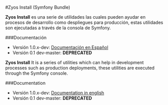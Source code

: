 #Zyos Install (Symfony Bundle)

**Zyos Install** es una serie de utilidades las cuales pueden ayudar en procesos de desarrollo como despliegues para producción, estas utilidades son ejecutadas a través de la consola de Symfony.

###Documentación

- Versión 1.0.x-dev: [Documentación en Español](https://github.com/NeuralFramework/zyos_install/blob/1.0/docs/espanol_1.0.xdev.md) 
- Versión 0.1 dev-master: **DEPRECATED**


**Zyos Install** It is a series of utilities which can help in development processes such as production deployments, these utilities are executed through the Symfony console.

###Documentation

- Versión 1.0.x-dev: [Documentation in english](https://github.com/NeuralFramework/zyos_install/blob/1.0/docs/english_1.0.xdev.md) 
- Versión 0.1 dev-master: **DEPRECATED**
